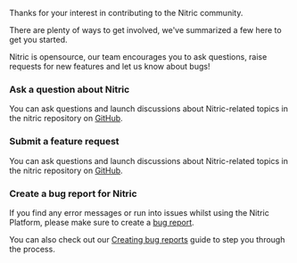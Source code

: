 Thanks for your interest in contributing to the Nitric community.

There are plenty of ways to get involved, we've summarized a few here to get you started.

Nitric is opensource, our team encourages you to ask questions, raise requests for new features and let us know about bugs!

### Ask a question about Nitric

You can ask questions and launch discussions about Nitric-related topics in the nitric repository on [GitHub](https://github.com/nitrictech/nitric/discussions).

### Submit a feature request

You can ask questions and launch discussions about Nitric-related topics in the nitric repository on [GitHub](https://github.com/nitrictech/nitric/issues/new?assignees=&labels=&template=feature_request.md&title=%27Submit%20feature%20request%27).

### Create a bug report for Nitric

If you find any error messages or run into issues whilst using the Nitric Platform, please make sure to create a [bug report](https://github.com/nitrictech/nitric/issues/new?assignees=&labels=&template=bug_report.md&title=%27Create%20bug%20report%27).

You can also check out our [Creating bug reports](/docs/support/bug-report) guide to step you through the process.
